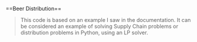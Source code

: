 ==Beer Distribution==
> This code is based on an example I saw in the documentation.
> It can be considered an example of solving Supply Chain problems or 
distribution problems in Python, using an LP solver. 
